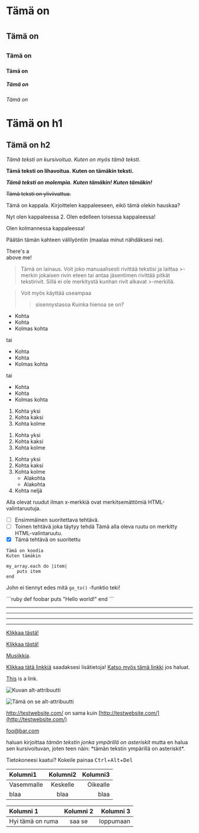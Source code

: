 
<!-- Jokainen HTML-tiedosto on pätevää Markdownia. Tämä tarkoittaa että voimme
käyttää HTML-elementtejä Markdownissa, kuten kommentteja, ilman että markdown
-jäsennin vaikuttaa niihin. Tästä johtuen et voi kuitenkaan käyttää markdownia
HTML-elementtien sisällä jos luot sellaisen markdown-tiedostoon. -->

<!-- Markdownin toteutus vaihtelee jäsentimestä toiseen. Tämä opas yrittää
selventää mitkä ominaisuudet ovat yleisiä ja mitkä ovat eritysesti tiettyjen
jäsentimien ominaisuuksia. -->

<!-- Otsikot -->
<!-- Voit luoda HTML-elementtejä <h1> - <h6> helposti aloittamalla rivin
haluamallasi määrällä ristikkomerkkejä (#).  -->
# Tämä on <h1>
## Tämä on <h2>
### Tämä on <h3>
#### Tämä on <h4>
##### Tämä on <h5>
###### Tämä on <h6>

<!-- Markdownissa on myös vaihtoehtoisia tapoja ilmaista h1 ja h2. -->
Tämä on h1
=============

Tämä on h2
-------------

<!-- Yksinkertaiset tekstimuotoilut -->
<!-- Tekstin voi helposti muotoilla kursiiviksi tai lihavoiduksi. -->

*Tämä teksti on kursivoitua.*
_Kuten on myös tämä teksti._

**Tämä teksti on lihavoitua.**
__Kuten on tämäkin teksti.__

***Tämä teksti on molempia.***
**_Kuten tämäkin!_**
*__Kuten tämäkin!__*

<!-- GitHub-tyylisessä Markdownissa, jota käytetään tiedostojen esittämiseksi
GitHubissa, meillä on käytössämme myös yliviivaus: -->

~~Tämä teksti on yliviivattua.~~

<!-- Kappaleet ovat yhdellä tai useammalla peräkkäisellä tekstirivillä jotka
erotellaan yhdellä tai useammalla tyhjällä rivillä -->

Tämä on kappala. Kirjoittelen kappaleeseen, eikö tämä olekin hauskaa?

Nyt olen kappaleessa 2.
Olen edelleen toisessa kappaleessa!


Olen kolmannessa kappaleessa!

<!-- Jos haluat lisätä <br /> HTML-elementin, päätä kappale kahdella tai
useammalla välilyönnillä ja aloita sitten uusi kappale -->

Päätän tämän kahteen välilyöntiin (maalaa minut nähdäksesi ne).  

There's a <br /> above me!

<!-- Lainaukset ovat helppoja ja ne tehdään >-merkillä -->

> Tämä on lainaus. Voit joko
> manuaalisesti rivittää tekstisi ja laittaa >-merkin jokaisen rivin eteen tai antaa jäsentimen rivittää pitkät tekstirivit.
> Sillä ei ole merkitystä kunhan rivit alkavat >-merkillä.

> Voit myös käyttää useampaa
>> sisennystasoa
> Kuinka hienoa se on?

<!-- Listat -->
<!-- Järjestämättömät listat tehdään asteriskilla, plussalla tai viivalla -->

* Kohta
* Kohta
* Kolmas kohta

tai

+ Kohta
+ Kohta
+ Kolmas kohta

tai

- Kohta
- Kohta
- Kolmas kohta

<!-- Järjestetyt listat tehdään järjestysluvuilla. -->

1. Kohta yksi
2. Kohta kaksi
3. Kohta kolme

<!-- Sinun ei tarvitse edes merkitä kohtia oikein ja silti markdown näyttää
oikean järjestyksen, mutta se ei välttämättä ole hyvä idea. -->

1. Kohta yksi
1. Kohta kaksi
1. Kohta kolme
<!-- (Tämä korjaantuu samanlaiseksi kuin yllä oleva esimerkki) -->

<!-- Voit myös käyttää alalistoja. -->

1. Kohta yksi
2. Kohta kaksi
3. Kohta kolme
    * Alakohta
    * Alakohta
4. Kohta neljä

<!-- Myös tehtävälistoja on olemassa. Tämä tekee HTML-valintaruutuja. -->

Alla olevat ruudut ilman x-merkkiä ovat merkitsemättömiä HTML-valintaruutuja.
- [ ] Ensimmäinen suoritettava tehtävä.
- [ ] Toinen tehtävä joka täytyy tehdä
Tämä alla oleva ruutu on merkitty HTML-valintaruutu.
- [x] Tämä tehtävä on suoritettu

<!-- Koodiosiot -->
<!-- Voit merkitä koodiosion (jaka käyttää <code> -elementtiä) sisentämällä
rivin neljällä välilyönnillä tai tabulaattorilla. -->

    Tämä on koodia
    Kuten tämäkin

<!-- Voit myös sisentää koodia samalla tavalla. -->

    my_array.each do |item|
        puts item
    end

<!-- Muun tekstin seassa oleva koodi merkitään kahden `-merkin väliin -->

John ei tiennyt edes mitä `go_to()` -funktio teki!

<!-- GitHubin Markdownissa voit käyttää erityissyntaksia koodille. -->

\`\`\`ruby <!-- paitsi että poista nuo kenoviivat, vain ruby ! -->
def foobar
    puts "Hello world!"
end
\`\`\` <!-- tästä myös, ei kenoviivoja, vain  -->

<!-- Yllä oleva teksti ei vaadi sisennystä. Lisäksi GitHub käyttää  jälkeen
mainitsemasi kielen syntaksin korostusta  -->

<!-- Vaakaviiva (<hr />) -->
<!-- Vaakaviivojen lisääminen käy näppärästi kolmella tai useammalla
asteriskilla taikka viivalla, välilyönneillä tai ilman -->

***
---
- - -
****************

<!-- Linkit -->
<!-- yksi markdownin parhaita ominaisuuksia on yksinkertaiset hyperlinkit. Laita
näytettävä teksti hakasulkuihin [] ja URL-osoite perään sulkeissa (). -->

[Klikkaa tästä!](http://example.com/)

<!-- Voit myös lisätä linkin otsikon heittomerkeissä osoitteen perään. -->

[Klikkaa tästä!](http://example.com/ "Linkki Example.com:iin")

<!-- Suhteelliset polut toimivat myös. -->

[Musiikkia](/musiikki/).

<!-- Markdown tukee myös viittaustyylisiä linkkejä. -->

[Klikkaa tätä linkkiä][link1] saadaksesi lisätietoja!
[Katso myös tämä linkki][foobar] jos haluat.

[link1]: http://example.com/ "Siistii!"
[foobar]: http://foobar.biz/ "Selkis!"

<!-- Otsikko voi olla myös ykittäisissä heittomerkeissä tai sulkeissa, tai
ohitettu kokonaan. Viittaukset voivat olla missä tahansa kohdassa dokumenttia ja
viittausten ID:t voivat olla mitä tahansa kunhan ne ovat uniikkeja. -->

<!-- Voit myös käyttää linkin tekstiä ID:nä näin: -->

[This][] is a link.

[this]: http://tämäonlinkki.com/

<!-- Mutta tämä tapa ei ole yleinen. -->

<!-- Kuvat -->
<!-- Kuvat tehdään samalla tavalla kuin linkitkin, mutta huutomerkki edessä! -->

![Kuvan alt-attribuutti](http://imgur.com/munkuva.jpg "Vaihtoehtoinen otsikko")

<!-- Ja viittaukset toimivat odotetusti. -->

![Tämä on se alt-attribuutti][munkuva]

[munkuva]: suhteellinen/polku/siitii/kuva.jpg "otsikko tähän tarvittaessa"

<!-- Sekalaista -->
<!-- Automaattiset linkit -->

<http://testwebsite.com/> on sama kuin
[http://testwebsite.com/](http://testwebsite.com/)

<!-- Automaattiset sähköpostilinkit -->

<foo@bar.com>

<!-- Varattujen merkkien käyttö -->

haluan kirjoittaa *tämän tekstin jonka ympärillä on asteriskit* mutta en halua
sen kursivoituvan, joten teen näin: \*tämän tekstin ympärillä on asteriskit\*.

<!-- Näppäimistön näppäimet -->
<!-- GitHubin Markdownissa, voit käyttää <kbd> -tagia esittämään näppäimiä -->

Tietokoneesi kaatui? Kokeile painaa
<kbd>Ctrl</kbd>+<kbd>Alt</kbd>+<kbd>Del</kbd>

<!-- Taulukot -->
<!-- Taulukot ovat saatavilla vain GitHubin markdownissa ja ne ovat melko
vaivalloisia käyttää, mutta jos todella haluat: -->

| Kolumni1     | Kolumni2 | Kolumni3      |
| :----------- | :------: | ------------: |
| Vasemmalle   | Keskelle | Oikealle      |
| blaa         | blaa     | blaa          |

<!-- vaihtoehtoisesti, sama tulos -->

Kolumni 1 | Kolumni 2 | Kolumni 3
:-- | :-: | --:
Hyi tämä on ruma | saa se | loppumaan

<!-- Loppu! -->


